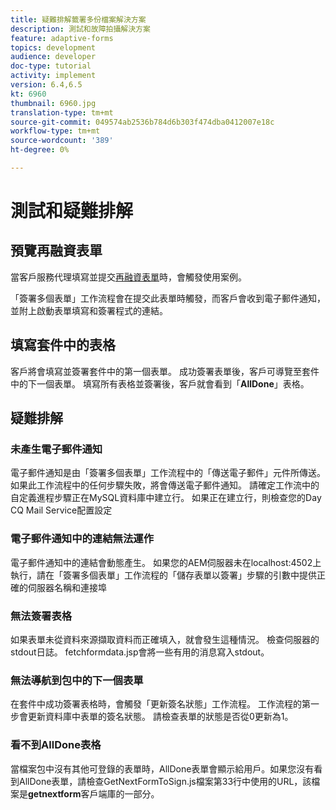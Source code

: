 ```yaml
---
title: 疑難排解籤署多份檔案解決方案
description: 測試和故障拍攝解決方案
feature: adaptive-forms
topics: development
audience: developer
doc-type: tutorial
activity: implement
version: 6.4,6.5
kt: 6960
thumbnail: 6960.jpg
translation-type: tm+mt
source-git-commit: 049574ab2536b784d6b303f474dba0412007e18c
workflow-type: tm+mt
source-wordcount: '389'
ht-degree: 0%

---
```



# 測試和疑難排解


## 預覽再融資表單

當客戶服務代理填寫並提交[再融資表單](http://localhost:4502/content/dam/formsanddocuments/formsandsigndemo/refinanceform/jcr:content?wcmmode=disabled)時，會觸發使用案例。

「簽署多個表單」工作流程會在提交此表單時觸發，而客戶會收到電子郵件通知，並附上啟動表單填寫和簽署程式的連結。

## 填寫套件中的表格

客戶將會填寫並簽署套件中的第一個表單。 成功簽署表單後，客戶可導覽至套件中的下一個表單。 填寫所有表格並簽署後，客戶就會看到「**AllDone**」表格。

## 疑難排解

### 未產生電子郵件通知

電子郵件通知是由「簽署多個表單」工作流程中的「傳送電子郵件」元件所傳送。 如果此工作流程中的任何步驟失敗，將會傳送電子郵件通知。 請確定工作流中的自定義進程步驟正在MySQL資料庫中建立行。 如果正在建立行，則檢查您的Day CQ Mail Service配置設定

### 電子郵件通知中的連結無法運作

電子郵件通知中的連結會動態產生。 如果您的AEM伺服器未在localhost:4502上執行，請在「簽署多個表單」工作流程的「儲存表單以簽署」步驟的引數中提供正確的伺服器名稱和連接埠

### 無法簽署表格

如果表單未從資料來源擷取資料而正確填入，就會發生這種情況。 檢查伺服器的stdout日誌。 fetchformdata.jsp會將一些有用的消息寫入stdout。

### 無法導航到包中的下一個表單

在套件中成功簽署表格時，會觸發「更新簽名狀態」工作流程。 工作流程的第一步會更新資料庫中表單的簽名狀態。 請檢查表單的狀態是否從0更新為1。

### 看不到AllDone表格

當檔案包中沒有其他可登錄的表單時，AllDone表單會顯示給用戶。如果您沒有看到AllDone表單，請檢查GetNextFormToSign.js檔案第33行中使用的URL，該檔案是&#x200B;**getnextform**&#x200B;客戶端庫的一部分。











